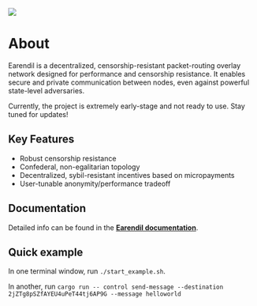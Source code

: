![](https://www.gitbook.com/cdn-cgi/image/width=40,dpr=2,height=40,fit=contain,format=auto/https%3A%2F%2F2883814063-files.gitbook.io%2F~%2Ffiles%2Fv0%2Fb%2Fgitbook-x-prod.appspot.com%2Fo%2Fspaces%252FJ1kEaMoiT7xVUWAPVbNQ%252Ficon%252FSVWPlrZB5aoRflZ3Mvqp%252Fpath856.png%3Falt%3Dmedia%26token%3D58e9a929-7718-43ef-8d62-12d9475b0e5d)

# About

Earendil is a decentralized, censorship-resistant packet-routing overlay network designed for performance and censorship resistance. It enables secure and private communication between nodes, even against powerful state-level adversaries.

Currently, the project is extremely early-stage and not ready to use. Stay tuned for updates!

## Key Features

- Robust censorship resistance
- Confederal, non-egalitarian topology
- Decentralized, sybil-resistant incentives based on micropayments
- User-tunable anonymity/performance tradeoff

## Documentation

Detailed info can be found in the **[Earendil documentation](https://docs.earendil.network)**.

## Quick example

In one terminal window, run `./start_example.sh`.

In another, run `cargo run -- control send-message --destination 2jZTg8pSZfAYEU4uPeT44tj6AP9G --message helloworld`
